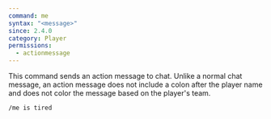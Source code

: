 ```yaml
---
command: me
syntax: "<message>"
since: 2.4.0
category: Player
permissions:
  - actionmessage
---
```


This command sends an action message to chat. Unlike a normal chat message, an action message does not include a colon after the player name and does not color the message based on the player's team.

```
/me is tired
```

